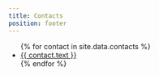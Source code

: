 ```yaml
---
title: Contacts
position: footer
---
```

<ul>
{% for contact in site.data.contacts %}
<li>
<a href="{{ contact.link }}" ><span class="fa fa-{{ contact.icon }}"></span>{{ contact.text }}</a>
</li>
{% endfor %}
</ul>